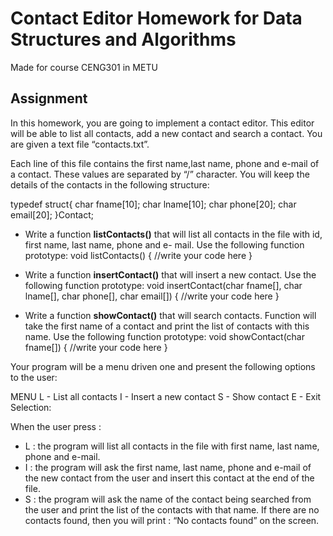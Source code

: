# Contact Editor Homework for Data Structures and Algorithms
Made for course CENG301 in METU



## Assignment
In this homework, you are going to implement a contact editor. This editor will be able to list all contacts, add
a new contact and search a contact. You are given a text file “contacts.txt”.

Each line of this file contains the first name,last name, phone and e-mail of a contact. These values are separated by “/”
character. You will keep the details of the contacts in the following structure:

typedef struct{
    char fname[10];
    char lname[10];
    char phone[20];
    char email[20];
}Contact;

* Write a function **listContacts()** that will list all contacts in the file with id, first name, last name, phone and e-
mail. Use the following function prototype:
void listContacts()
{
  //write your code here
}

* Write a function **insertContact()** that will insert a new contact. Use the following function prototype:
void insertContact(char fname[], char lname[], char phone[], char email[])
{
  //write your code here
}

* Write a function **showContact()** that will search contacts. Function will take the first name of a contact and
print the list of contacts with this name. Use the following function prototype:
void showContact(char fname[])
{
  //write your code here
}

Your program will be a menu driven one and present the following options to the user:

  MENU
  L - List all contacts
  I - Insert a new contact
  S - Show contact
  E - Exit
  Selection:
  
When the user press :
* L : the program will list all contacts in the file with first name, last name, phone and e-mail.
* I : the program will ask the first name, last name, phone and e-mail of the new contact from the user and insert
this contact at the end of the file.
* S : the program will ask the name of the contact being searched from the user and print the list of the contacts
with that name. If there are no contacts found, then you will print : “No contacts found” on the screen.
